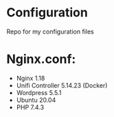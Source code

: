# Configuration
Repo for my configuration files

# Nginx.conf:

- Nginx 1.18
- Unifi Controller 5.14.23 (Docker)
- Wordpress 5.5.1
- Ubuntu 20.04
- PHP 7.4.3
